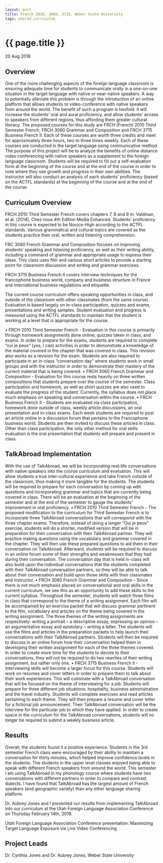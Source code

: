 ```yaml
---
layout: post
title: French 2010, 3060, 3715, Weber State University
tags: shared_curriculum
---
```


# {{ page.title }}

 20 Aug 2018

## Overview
One of the more challenging aspects of the foreign language classroom is ensuring adequate time for students to communicate orally in a one-on-one situation in the target language with native or near-native speakers. A way to potentially alleviate this problem is through the introduction of an online platform that allows students to video-conference with native speakers from around the world. The benefit of such a program is twofold: it will increase the students’ oral and aural proficiency, and allow students’ access to speakers from different regions, thus affording them greater cultural literacy. The proposed courses for this study are FRCH (French) 2010 Third Semester French, FRCH 3060 Grammar and Composition and FRCH 3715 Business French II. Each of these courses are worth three credits and meet for approximately three hours, two to three times weekly. Each of these courses are conducted in the target language using communicative method. The purpose of this project will be to analyze the benefits of online distance video conferencing with native speakers as a supplement to the foreign language classroom. Students will be required to fill out a self-evaluation form at the beginning of the course and at the end of the course in order to note where they see growth and progress in their own abilities. The instructor will also conduct an analysis of each students’ proficiency (based on the ACTFL standards) at the beginning of the course and at the end of the course.

## Curriculum Overview
FRCH 2010 Third Semester French covers chapters 7, 8 and 9 in: Valdman, et al. (2014), Chez nous 4th Edition Media Enhanced. Students’ proficiency in this course is expected to be Novice-High according to the ACTFL standards. Various grammatical and cultural topics are covered as the students practice their oral, written and listening comprehension.

FRC 3060 French Grammar and Composition focuses on improving students’ speaking and listening proficiency, as well as their writing ability, including a command of grammar and appropriate usage to express their ideas. This class uses film and various short articles to provide a starting point for classroom discussion and writing and grammar exercises.

FRCH 3715 Business French II covers interview techniques for the francophone business world, company and business structure in France and international business regulations and etiquette. 

The current course curriculum offers speaking opportunities in class, and outside of the classroom with other classmates (from the same course). Evaluation is based largely on in-class participation, quizzes and exams, presentations and writing samples. Student evaluation and progress is measured using the ACTFL standards to maintain that the student is working at a level that is appropriate for the course. 

• FRCH 2010 Third Semester French - Evaluation in this course is primarily through homework assignments done online, quizzes taken in class, and exams. In order to prepare for the exams, students are required to complete “oui je peux” (yes, I can) activities in order to demonstrate a knowledge of the material covered in the chapter that was covered in class. This revision also works as a revision for the exam. Students are also required to participate in an in-class “conversation day” where students work in small groups and with the instructor in order to demonstrate their mastery of the current material that is being covered.
• FRCH 3060 French Grammar and Composition - Evaluation for this course rests heavily on three written compositions that students prepare over the course of the semester. Class participation and homework, as well as short quizzes are also used to evaluate the progress of the student. Currently, the syllabus does not place much emphasis on speaking and conversation within the course.
• FRCH Business French II - Students are evaluated via class participation, homework done outside of class, weekly article discussions, an oral presentation and in-class exams. Each week students are required to post an article online in a discussion forum that pertains to the Francophone business world. Students are then invited to discuss these articles in class. Other than class participation, the only other method for oral skills evaluation is the oral presentation that students will prepare and present in class.

## TalkAbroad Implementation
With the use of TalkAbroad, we will be incorporating real-life conversations with native speakers into the course curriculum and evaluation. This will allow students a true inter-cultural experience and take French outside of the classroom, thus making it more tangible for the students. The students will be required to prepare for each conversation by coming up with questions and incorporating grammar and topics that are currently being covered in class. There will be an evaluation at the beginning of the semester and at the end of the semester to gauge the students’ improvement in oral proficiency. 
• FRCH 2010 Third Semester French - The proposed modification to the curriculum for Third Semester French is to incorporate three TalkAbroad conversations that will correspond with the three chapter exams. Therefore, instead of doing a longer “Oui je peux” exercise, students will do a shorter, modified version that will be in preparation for their conversation with their TalkAbroad partner. They will practice making questions using the vocabulary and grammar covered in the chapter. They will then use these prepared questions to aid them in their conversation on TalkAbroad. Afterward, students will be required to discuss in an online forum some of their strengths and weaknesses that they had during their conversation. The conversation day that is held in-class will also build upon the individual conversations that the students completed with their TalkAbroad conversation partners, so they will be able to talk about their conversation and build upon those skills with their classmates and instructor.
• FRCH 3060 French Grammar and Composition - Since there is not much emphasis placed on conversational and oral skills in the current curriculum, we see this as an opportunity to add these skills to the current syllabus. Throughout the semester, students will watch three films in class that correspond to the theme of a writing assignment. Each film will be accompanied by an exercise packet that will discuss grammar pertinent to the film, vocabulary and articles on the theme being covered in the writing assignment. The three themes of the writing assignments are respectively: writing a portrait – a descriptive essay, expressing an opinion – an argumentative essay and epistolary – writing a letter. The students will use the films and articles in the preparation packets to help launch their conversations with their TalkAbroad partners. Students will then be required to discuss in an online forum how their conversation helped them in developing their written assignment for each of the three themes covered. In order to create more time for the students to devote to their conversations, they will not be required to do two rewrites of their writing assignment, but rather only one.
• FRCH 3715 Business French II - Interviewing skills will become a larger focus for this course. Students will work on resumes and cover letters in order to prepare them to talk about their work experiences. This will culminate with a TalkAbroad conversation that will be focused on the theme of interviewing for a job. Students will prepare for three different job situations: hospitality, business administration and the travel industry. Students will complete exercises and read articles pertaining to each theme. They will then prepare a resume and cover letter for a fictional job announcement. Their TalkAbroad conversation will be the interview for the particular job to which they have applied. In order to create space in the curriculum for the TalkAbroad conversations, students will no longer be required to submit a weekly business article. 

## Results
Overall, the students found it a positive experience. Students in the 3rd semester French class were encouraged by their ability to maintain a conversation for thirty minutes, which helped improve confidence levels in the students. The students in the upper level classes enjoyed being able to speak with different French speakers from around the world. This semester I am using TalkAbroad in my phonology course where students have two conversations with different partners in order to compare and contrast dialects. I have found that TalkAbroad has the largest amount of French speakers (and geographic variety) than any other language sharing platform. 

Dr. Aubrey Jones and I presented our results from implementing TalkAbroad into our curriculum at the Utah Foreign Language Association Conference on Thursday February 14th, 2019.

Utah Foreign Language Association Conference presentation: Maximizing Target Language Exposure via Live Video Conferencing

## Project Leads
Dr. Cynthia Jones and Dr. Aubrey Jones, Weber State University